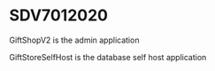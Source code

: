 # SDV7012020

GiftShopV2 is the admin application

GiftStoreSelfHost is the database self host application
